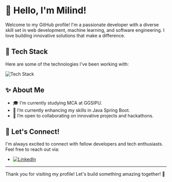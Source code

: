 # 👋 Hello, I'm Milind!

Welcome to my GitHub profile! I'm a passionate developer with a diverse skill set in web development, machine learning, and software engineering. I love building innovative solutions that make a difference.

## 🚀 Tech Stack

Here are some of the technologies I've been working with:

<img src="https://skillicons.dev/icons?i=html,css,js,bootstrap,react,redux,tailwind,python,django,c,java,spring,mysql,postgresql,mongodb,github,vercel,postman,flask,git" alt="Tech Stack" />


## ✨ About Me

- 🎓 I'm currently studying MCA at GGSIPU.
- 🌱 I’m currently enhancing my skills in Java Spring Boot.
- 🤝 I’m open to collaborating on innovative projects and hackathons.

## 💬 Let's Connect!

I'm always excited to connect with fellow developers and tech enthusiasts. Feel free to reach out via:

- [<img src="https://skillicons.dev/icons?i=linkedin" alt="LinkedIn" /> ](https://www.linkedin.com/in/milind-singh-317343246/)

---
Thank you for visiting my profile! Let's build something amazing together! 🚀

